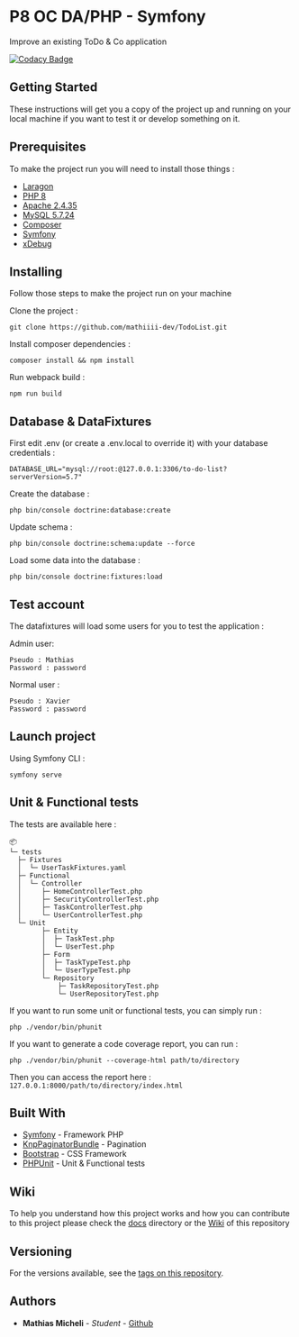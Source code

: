 # P8 OC DA/PHP - Symfony

Improve an existing ToDo & Co application

[![Codacy Badge](https://app.codacy.com/project/badge/Grade/d58972e6063a46219088f4352578f4af)](https://www.codacy.com/gh/mathiiii-dev/TodoList/dashboard?utm_source=github.com&amp;utm_medium=referral&amp;utm_content=mathiiii-dev/TodoList&amp;utm_campaign=Badge_Grade)

## Getting Started

These instructions will get you a copy of the project up and running on your local machine if you want to test it or develop something on it.

## Prerequisites

To make the project run you will need to install those things :

* [Laragon](https://laragon.org/download/)
* [PHP 8](https://www.php.net/releases/index.php)
* [Apache 2.4.35](http://archive.apache.org/dist/httpd/httpd-2.4.35.tar.gz)
* [MySQL 5.7.24](https://downloads.mysql.com/archives/get/p/23/file/mysql-5.7.24-winx64.zip)
* [Composer](https://getcomposer.org/download/)
* [Symfony](https://symfony.com/download)
* [xDebug](https://xdebug.org/docs/install)

## Installing

Follow those steps to make the project run on your machine

Clone the project :
```
git clone https://github.com/mathiiii-dev/TodoList.git
```
Install composer dependencies :
```
composer install && npm install
```
Run webpack build : 
```
npm run build
```

## Database & DataFixtures

First edit .env (or create a .env.local to override it) with your database credentials : 
```
DATABASE_URL="mysql://root:@127.0.0.1:3306/to-do-list?serverVersion=5.7"
```

Create the database :
```
php bin/console doctrine:database:create
```

Update schema :
```
php bin/console doctrine:schema:update --force
```

Load some data into the database : 
```
php bin/console doctrine:fixtures:load
```

## Test account

The datafixtures will load some users for you to test the application : 

Admin user:
```
Pseudo : Mathias
Password : password
```

Normal user :
```
Pseudo : Xavier
Password : password
```

## Launch project

Using Symfony CLI :
```
symfony serve
```

## Unit & Functional tests

The tests are available here : 
```
📦 
└─ tests
  ├─ Fixtures
  │  └─ UserTaskFixtures.yaml
  ├─ Functional
  │  └─ Controller
  │     ├─ HomeControllerTest.php
  │     ├─ SecurityControllerTest.php
  │     ├─ TaskControllerTest.php
  │     └─ UserControllerTest.php
  └─ Unit
        ├─ Entity
        │  ├─ TaskTest.php
        │  └─ UserTest.php
        ├─ Form
        │  ├─ TaskTypeTest.php
        │  └─ UserTypeTest.php
        └─ Repository
            ├─ TaskRepositoryTest.php
            └─ UserRepositoryTest.php
```

If you want to run some unit or functional tests, you can simply run : 
```
php ./vendor/bin/phunit
```

If you want to generate a code coverage report, you can run :
```
php ./vendor/bin/phunit --coverage-html path/to/directory
```

Then you can access the report here : ```127.0.0.1:8000/path/to/directory/index.html```


## Built With

* [Symfony](https://symfony.com/) - Framework PHP
* [KnpPaginatorBundle](https://github.com/KnpLabs/KnpPaginatorBundle) - Pagination 
* [Bootstrap](https://getbootstrap.com/) - CSS Framework
* [PHPUnit](https://github.com/sebastianbergmann/phpunit) - Unit & Functional tests

## Wiki

To help you understand how this project works and how you can contribute to this project please check the [docs](https://github.com/mathiiii-dev/TodoList/tree/master/docs) directory or the [Wiki](https://github.com/mathiiii-dev/TodoList/wiki) of this repository

## Versioning

For the versions available, see the [tags on this repository](https://github.com/mathiiii-dev/todolist/tags). 

## Authors

* **Mathias Micheli** - *Student* - [Github](https://github.com/mathiiii-dev)


